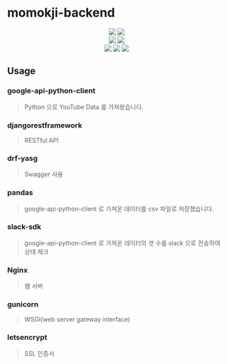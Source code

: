 # momokji-backend

<div align=center>
  <img src="https://img.shields.io/badge/python-3776AB?style=for-the-badge&logo=python&logoColor=white"> 
  <img src="https://img.shields.io/badge/django-092E20?style=for-the-badge&logo=django&logoColor=white"> <br/>
  <img src="https://img.shields.io/badge/amazonec2-FF9900?style=for-the-badge&logo=amazonec2&logoColor=white"> 
  <img src="https://img.shields.io/badge/amazonrds-527FFF?style=for-the-badge&logo=amazonrds&logoColor=white"> <br/>
  <img src="https://img.shields.io/badge/letsencrypt-003A70?style=for-the-badge&logo=letsencrypt&logoColor=white"> 
  <img src="https://img.shields.io/badge/nginx-009639?style=for-the-badge&logo=nginx&logoColor=white"> 
  <img src="https://img.shields.io/badge/gunicorn-499848?style=for-the-badge&logo=gunicorn&logoColor=white"> 
</div> 

## Usage

### google-api-python-client

> Python 으로 YouTube Data 를 가져왔습니다.

### djangorestframework

> RESTful API

### drf-yasg

> Swagger 사용

### pandas

> google-api-python-client 로 가져온 데이터를 csv 파일로 저장했습니다.

### slack-sdk

> google-api-python-client 로 가져온 데이터의 갯 수를 slack 으로 전송하여 상태 체크

### Nginx

> 웹 서버

### gunicorn

> WSGI(web server gateway interface)

### letsencrypt

> SSL 인증서
